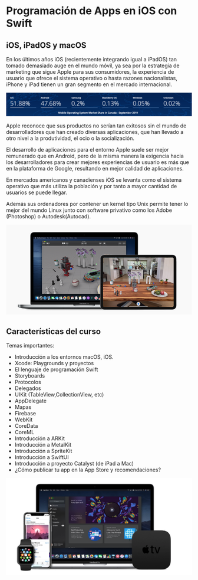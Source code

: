 # Programación de Apps en iOS con Swift

## iOS, iPadOS y macOS

En los últimos años iOS (recientemente integrando igual a iPadOS) tan tomado demasiado auge en el mundo móvil, ya sea por la estrategia de marketing que sigue Apple para sus consumidores, la experiencia de usuario que ofrece el sistema operativo o hasta razones nacionalistas, iPhone y iPad tienen un gran segmento en el mercado internacional.

![](cs1.png)

Apple reconoce que sus productos no serían tan exitosos sin el mundo de desarrolladores que han creado diversas aplicaciones, que han llevado a otro nivel a la produtividad, el ocio o la socialización. 

El desarrollo de aplicaciones para el entorno Apple suele ser mejor remunerado que en Android, pero de la misma manera la exigencia hacia los desarrolladores para crear mejores experiencias de usuario es más que en la plataforma de Google, resultando en mejor calidad de aplicaciones.

En mercados americanos y canadienses iOS se levanta como el sistema operativo que más utiliza la población y por tanto a mayor cantidad de usuarios se puede llegar.

Además sus ordenadores por contener un kernel tipo Unix permite tener lo mejor del mundo Linux junto con software privativo como los Adobe (Photoshop) o Autodesk(Autocad).

![](Screen2.png)

## Características del curso

Temas importantes:

-	Introducción a los entornos macOS, iOS.
- 	Xcode: Playgrounds y proyectos
-  El lenguaje de programación Swift
-  Storyboards
-  Protocolos
-  Delegados
-  UIKit (TableView,CollectionView, etc)
-  AppDelegate
-  Mapas
-  Firebase
-  WebKit
-  CoreData
-  CoreML
-  Introducción a ARKit
-  Introducción a MetalKit
-  Introducción a SpriteKit
-  Introducción a SwiftUI
-  Introducción a proyecto Catalyst (de iPad a Mac)
-  ¿Cómo publicar tu app en la App Store y recomendaciones?

![](scr1.png)



